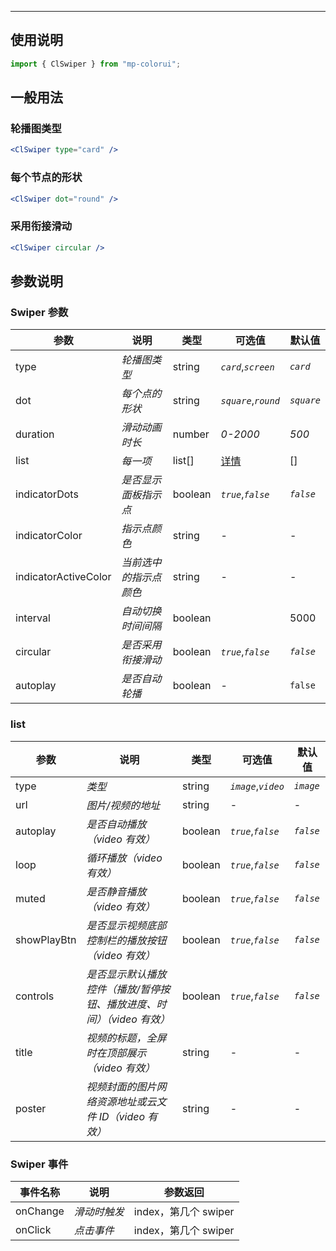 ---

## 使用说明

```jsx
import { ClSwiper } from "mp-colorui";
```

## 一般用法

### 轮播图类型

```jsx
<ClSwiper type="card" />
```

### 每个节点的形状

```jsx
<ClSwiper dot="round" />
```

### 采用衔接滑动

```jsx
<ClSwiper circular />
```

## 参数说明

### Swiper 参数

| 参数                 | 说明                   | 类型    | 可选值                       | 默认值     |
| -------------------- | ---------------------- | ------- | ---------------------------- | ---------- |
| type                 | _轮播图类型_           | string  | _`card`_,_`screen`_          | _`card`_   |
| dot                  | _每个点的形状_         | string  | _`square`_,_`round`_         | _`square`_ |
| duration             | _滑动动画时长_         | number  | _0-2000_                     | _500_      |
| list                 | _每一项_               | list[]  | [详情](/view/swiper?id=list) | []         |
| indicatorDots        | _是否显示面板指示点_   | boolean | _`true`_,_`false`_           | _`false`_  |
| indicatorColor       | _指示点颜色_           | string  | -                            | -          |
| indicatorActiveColor | _当前选中的指示点颜色_ | string  | -                            | -          |
| interval             | _自动切换时间间隔_     | boolean |                              | 5000       |
| circular             | _是否采用衔接滑动_     | boolean | _`true`_,_`false`_           | _`false`_  |
| autoplay             | _是否自动轮播_         | boolean | -                            | `false`    |

### list

| 参数        | 说明                                                                  | 类型    | 可选值              | 默认值    |
| ----------- | --------------------------------------------------------------------- | ------- | ------------------- | --------- |
| type        | _类型_                                                                | string  | _`image`_,_`video`_ | _`image`_ |
| url         | _图片/视频的地址_                                                     | string  | -                   | -         |
| autoplay    | _是否自动播放（video 有效）_                                          | boolean | _`true`_,_`false`_  | _`false`_ |
| loop        | _循环播放（video 有效）_                                              | boolean | _`true`_,_`false`_  | _`false`_ |
| muted       | _是否静音播放（video 有效）_                                          | boolean | _`true`_,_`false`_  | _`false`_ |
| showPlayBtn | _是否显示视频底部控制栏的播放按钮（video 有效）_                      | boolean | _`true`_,_`false`_  | _`false`_ |
| controls    | _是否显示默认播放控件（播放/暂停按钮、播放进度、时间）（video 有效）_ | boolean | _`true`_,_`false`_  | _`false`_ |
| title       | _视频的标题，全屏时在顶部展示（video 有效）_                          | string  | -                   | -         |
| poster      | _视频封面的图片网络资源地址或云文件 ID（video 有效）_                 | string  | -                   | -         |

### Swiper 事件

| 事件名称 | 说明         | 参数返回             |
| -------- | ------------ | -------------------- |
| onChange | _滑动时触发_ | index，第几个 swiper |
| onClick  | _点击事件_   | index，第几个 swiper |

<FloatPhone url="https://yinliangdream.github.io/mp-colorui-h5-demo/#/pages/components/swiper/index" />
